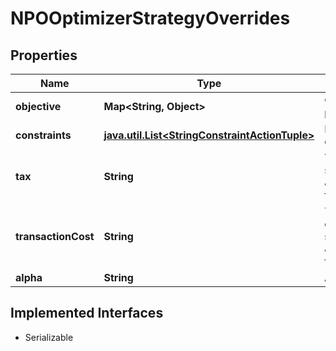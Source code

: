 

# NPOOptimizerStrategyOverrides


## Properties

Name | Type | Description | Notes
------------ | ------------- | ------------- | -------------
**objective** | **Map&lt;String, Object&gt;** | Objective parameters |  [optional]
**constraints** | [**java.util.List&lt;StringConstraintActionTuple&gt;**](StringConstraintActionTuple.md) | List of constraints |  [optional]
**tax** | **String** | Tax  Can be set to \&quot;\&quot; for local |  [optional]
**transactionCost** | **String** | Transaction cost  Can be set to \&quot;\&quot; for local |  [optional]
**alpha** | **String** | Alpha |  [optional]


## Implemented Interfaces

* Serializable


